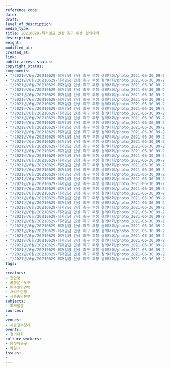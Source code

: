 ```yaml
---
reference_code: 
date: 
draft: 
level_of_description: 
media_type: 
title: 20210629-최저임금 인상 촉구 투쟁 결의대회
description: 
weight: 
modified_at: 
created_at: 
link: 
public_access_status: 
copyright_status: 
components:
- "/2021년/6월/20210629-최저임금 인상 촉구 투쟁 결의대회/photo_2021-06-30_09-28-26.jpg"
- "/2021년/6월/20210629-최저임금 인상 촉구 투쟁 결의대회/photo_2021-06-30_09-28-19.jpg"
- "/2021년/6월/20210629-최저임금 인상 촉구 투쟁 결의대회/photo_2021-06-30_09-28-29.jpg"
- "/2021년/6월/20210629-최저임금 인상 촉구 투쟁 결의대회/photo_2021-06-30_09-28-01.jpg"
- "/2021년/6월/20210629-최저임금 인상 촉구 투쟁 결의대회/photo_2021-06-30_09-28-36.jpg"
- "/2021년/6월/20210629-최저임금 인상 촉구 투쟁 결의대회/photo_2021-06-30_09-28-32.jpg"
- "/2021년/6월/20210629-최저임금 인상 촉구 투쟁 결의대회/photo_2021-06-30_09-28-16.jpg"
- "/2021년/6월/20210629-최저임금 인상 촉구 투쟁 결의대회/photo_2021-06-30_09-28-13.jpg"
- "/2021년/6월/20210629-최저임금 인상 촉구 투쟁 결의대회/photo_2021-06-30_09-28-34.jpg"
- "/2021년/6월/20210629-최저임금 인상 촉구 투쟁 결의대회/photo_2021-06-30_09-28-20.jpg"
- "/2021년/6월/20210629-최저임금 인상 촉구 투쟁 결의대회/photo_2021-06-30_09-28-10.jpg"
- "/2021년/6월/20210629-최저임금 인상 촉구 투쟁 결의대회/photo_2021-06-30_09-28-03.jpg"
- "/2021년/6월/20210629-최저임금 인상 촉구 투쟁 결의대회/photo_2021-06-30_09-28-28.jpg"
- "/2021년/6월/20210629-최저임금 인상 촉구 투쟁 결의대회/photo_2021-06-30_09-28-27 (2).jpg"
- "/2021년/6월/20210629-최저임금 인상 촉구 투쟁 결의대회/photo_2021-06-30_09-28-23.jpg"
- "/2021년/6월/20210629-최저임금 인상 촉구 투쟁 결의대회/photo_2021-06-30_09-28-35.jpg"
- "/2021년/6월/20210629-최저임금 인상 촉구 투쟁 결의대회/photo_2021-06-30_09-28-04.jpg"
- "/2021년/6월/20210629-최저임금 인상 촉구 투쟁 결의대회/photo_2021-06-30_09-28-33.jpg"
- "/2021년/6월/20210629-최저임금 인상 촉구 투쟁 결의대회/photo_2021-06-30_09-28-22.jpg"
- "/2021년/6월/20210629-최저임금 인상 촉구 투쟁 결의대회/photo_2021-06-30_09-28-14.jpg"
- "/2021년/6월/20210629-최저임금 인상 촉구 투쟁 결의대회/photo_2021-06-30_09-28-18.jpg"
- "/2021년/6월/20210629-최저임금 인상 촉구 투쟁 결의대회/photo_2021-06-30_09-28-34 (2).jpg"
- "/2021년/6월/20210629-최저임금 인상 촉구 투쟁 결의대회/photo_2021-06-30_09-28-21.jpg"
- "/2021년/6월/20210629-최저임금 인상 촉구 투쟁 결의대회/photo_2021-06-30_09-28-15.jpg"
- "/2021년/6월/20210629-최저임금 인상 촉구 투쟁 결의대회/photo_2021-06-30_09-28-11.jpg"
- "/2021년/6월/20210629-최저임금 인상 촉구 투쟁 결의대회/photo_2021-06-30_09-27-58.jpg"
- "/2021년/6월/20210629-최저임금 인상 촉구 투쟁 결의대회/photo_2021-06-30_09-28-27.jpg"
- "/2021년/6월/20210629-최저임금 인상 촉구 투쟁 결의대회/photo_2021-06-30_09-28-25.jpg"
- "/2021년/6월/20210629-최저임금 인상 촉구 투쟁 결의대회/photo_2021-06-30_09-28-05.jpg"
- "/2021년/6월/20210629-최저임금 인상 촉구 투쟁 결의대회/photo_2021-06-30_09-28-23 (2).jpg"
- "/2021년/6월/20210629-최저임금 인상 촉구 투쟁 결의대회/photo_2021-06-30_09-28-30.jpg"
- "/2021년/6월/20210629-최저임금 인상 촉구 투쟁 결의대회/photo_2021-06-30_09-28-31.jpg"
- "/2021년/6월/20210629-최저임금 인상 촉구 투쟁 결의대회/photo_2021-06-30_09-28-06.jpg"
- "/2021년/6월/20210629-최저임금 인상 촉구 투쟁 결의대회/photo_2021-06-30_09-28-31 (2).jpg"
- "/2021년/6월/20210629-최저임금 인상 촉구 투쟁 결의대회/photo_2021-06-30_09-28-16 (2).jpg"
- "/2021년/6월/20210629-최저임금 인상 촉구 투쟁 결의대회/photo_2021-06-30_09-28-24.jpg"
- "/2021년/6월/20210629-최저임금 인상 촉구 투쟁 결의대회/photo_2021-06-30_09-28-12.jpg"
- "/2021년/6월/20210629-최저임금 인상 촉구 투쟁 결의대회/photo_2021-06-30_09-28-17.jpg"
- "/2021년/6월/20210629-최저임금 인상 촉구 투쟁 결의대회/photo_2021-06-30_09-28-07.jpg"
- "/2021년/6월/20210629-최저임금 인상 촉구 투쟁 결의대회/photo_2021-06-30_09-28-09.jpg"
tags:
- 
creators:
- 총연맹
- 공공운수노조
- 민주일반연맹
- 서비스연맹
- 세종충남본부
subjects:
- 최저임금
sources:
- 
venues:
- 세종정부청사
events:
- 결의대회
culture_workers:
- 몸짓패들꽃
- 박일규
issues:
- 
---
```

